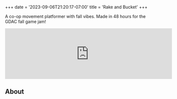 +++
date = '2023-09-06T21:20:17-07:00'
title = 'Rake and Bucket'
+++

A co-op movement platformer with fall vibes. Made in 48 hours for the GDAC fall game jam! 

<!--more-->


<iframe frameborder="0" src="https://itch.io/embed/2352934" width="552" height="167"><a href="https://doublebrackets.itch.io/rake-n-bucket">Rake and Bucket by DoubleBrackets, sfeldman</a></iframe>


## About